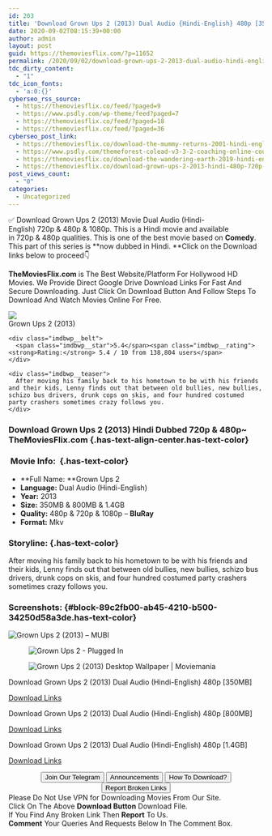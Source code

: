 ```yaml
---
id: 203
title: 'Download Grown Ups 2 (2013) Dual Audio {Hindi-English} 480p [350MB] || 720p [800MB] || 1080p [1.4GB]'
date: 2020-09-02T08:15:39+00:00
author: admin
layout: post
guid: https://themoviesflix.com/?p=11652
permalink: /2020/09/02/download-grown-ups-2-2013-dual-audio-hindi-english-480p-350mb-720p-800mb-1080p-1-4gb-2/
tdc_dirty_content:
  - "1"
tdc_icon_fonts:
  - 'a:0:{}'
cyberseo_rss_source:
  - https://themoviesflix.co/feed/?paged=9
  - https://www.psdly.com/wp-theme/feed?paged=7
  - https://themoviesflix.co/feed/?paged=18
  - https://themoviesflix.co/feed/?paged=36
cyberseo_post_link:
  - https://themoviesflix.co/download-the-mummy-returns-2001-hindi-english-480p-720p-1080p/
  - https://www.psdly.com/themeforest-colead-v3-3-2-coaching-online-courses-wordpress-theme-17097658
  - https://themoviesflix.co/download-the-wandering-earth-2019-hindi-english-480p-720p-1080p/
  - https://themoviesflix.co/download-grown-ups-2-2013-hindi-480p-720p-1080p/
post_views_count:
  - "0"
categories:
  - Uncategorized
---
```

✅ Download Grown Ups 2 (2013)&nbsp;Movie&nbsp;Dual Audio (Hindi-English)&nbsp;720p&nbsp;&&nbsp;480p&nbsp;& 1080p. This is a Hindi movie and available in&nbsp;720p&nbsp;&&nbsp;480p&nbsp;qualities. This is one of the best movie based on&nbsp;**Comedy**. This part of this series is&nbsp;**now dubbed in&nbsp;Hindi.&nbsp;**Click on the Download links below to proceed👇

**TheMoviesFlix.com**&nbsp;is The Best Website/Platform For Hollywood HD Movies. We Provide Direct Google Drive Download Links For Fast And Secure Downloading. Just Click On Download Button And Follow Steps To Download And Watch Movies Online For Free.

<div class="imdbwp imdbwp--movie dark">
  <div class="imdbwp__thumb">
    <a class="imdbwp__link" target="_blank" title="Grown Ups 2" href="https://www.imdb.com/title/tt2191701/" rel="nofollow noopener noreferrer"><img class="imdbwp__img" src="https://m.media-amazon.com/images/M/MV5BNTZkZDhjZTEtZjA5MC00MDU2LTk3NDItNzA2YzQ4Y2Q5NjZhXkEyXkFqcGdeQXVyNTIzOTk5ODM@._V1_SX300.jpg" /></a>
  </div>
  
  <div class="imdbwp__content">
    <div class="imdbwp__header">
      <span class="imdbwp__title">Grown Ups 2</span> (2013)
    </div>
    
    <div class="imdbwp__belt">
      <span class="imdbwp__star">5.4</span><span class="imdbwp__rating"><strong>Rating:</strong> 5.4 / 10 from 138,804 users</span>
    </div>
    
    <div class="imdbwp__teaser">
      After moving his family back to his hometown to be with his friends and their kids, Lenny finds out that between old bullies, new bullies, schizo bus drivers, drunk cops on skis, and four hundred costumed party crashers sometimes crazy follows you.
    </div>
  </div>
</div>

### Download Grown Ups 2 (2013) Hindi Dubbed 720p & 480p~ TheMoviesFlix.com {.has-text-align-center.has-text-color}

### &nbsp;Movie Info:&nbsp; {.has-text-color}

  * **Full Name:&nbsp;**Grown Ups 2
  * **Language:**&nbsp;Dual Audio (Hindi-English)
  * **Year:**&nbsp;2013
  * **Size:**&nbsp;350MB & 800MB & 1.4GB
  * **Quality:**&nbsp;480p & 720p & 1080p –&nbsp;**BluRay**
  * **Format:**&nbsp;Mkv

### Storyline: {.has-text-color}

After moving his family back to his hometown to be with his friends and their kids, Lenny finds out that between old bullies, new bullies, schizo bus drivers, drunk cops on skis, and four hundred costumed party crashers sometimes crazy follows you.

### Screenshots: {#block-89c2fb00-ab45-4210-b500-34250d58a3de.has-text-color}<figure class="wp-block-image">

![Grown Ups 2 (2013) – MUBI](https://assets.mubicdn.net/images/film/107649/image-w856.jpg?1445938811) </figure> <figure class="wp-block-image">![Grown Ups 2 - Plugged In](https://www.pluggedin.com/wp-content/uploads/2019/12/Grown-Ups-2-large-1024x585.jpg)</figure> <figure class="wp-block-image">![Grown Ups 2 (2013) Desktop Wallpaper | Moviemania](https://wallpapers.moviemania.io/desktop/movie/109418/f057ed/grown-ups-2-desktop-wallpaper.jpg?w=2552&h=1442)</figure> 

<p class="has-text-align-center has-text-color has-medium-font-size">
  Download Grown Ups 2 (2013) Dual Audio (Hindi-English) 480p [350MB]
</p>

<span class="mb-center maxbutton-3-center"><span class="maxbutton-3-container mb-container"><a class="maxbutton-3 maxbutton maxbutton-post-button" target="_blank" rel="nofollow noopener noreferrer" href="https://coinquint.com/a9080/"><span class="mb-text">Download Links</span></a></span></span>

<p class="has-text-align-center has-text-color has-medium-font-size">
  Download Grown Ups 2 (2013) Dual Audio (Hindi-English) 480p [800MB]
</p>

<span class="mb-center maxbutton-3-center"><span class="maxbutton-3-container mb-container"><a class="maxbutton-3 maxbutton maxbutton-post-button" target="_blank" rel="nofollow noopener noreferrer" href="https://coinquint.com/a9082/"><span class="mb-text">Download Links</span></a></span></span>

<p class="has-text-align-center has-text-color has-medium-font-size">
  Download Grown Ups 2 (2013) Dual Audio (Hindi-English) 480p [1.4GB]
</p>

<span class="mb-center maxbutton-3-center"><span class="maxbutton-3-container mb-container"><a class="maxbutton-3 maxbutton maxbutton-post-button" target="_blank" rel="nofollow noopener noreferrer" href="https://coinquint.com/a9084/"><span class="mb-text">Download Links</span></a></span></span>

<center>
</center>

<center>
  <a href="https://t.me/themoviesflixcom" target="_blank" data-wpel-link="external" rel="nofollow external noopener noreferrer"><button class="button button5">Join Our Telegram</button></a> <a href="https://themoviesflix.co/download-grown-ups-2-2013-hindi-480p-720p-1080p/#" target="_blank" data-wpel-link="external" rel="nofollow external noopener noreferrer"><button class="button button5">Announcements</button></a> <a href="https://themoviesflix.com/how-to-download/" target="_blank" data-wpel-link="external" rel="nofollow external noopener noreferrer"><button class="button button5">How To Download?</button></a> <a href="https://themoviesflix.co/download-grown-ups-2-2013-hindi-480p-720p-1080p/#" target="_blank" data-wpel-link="external" rel="nofollow external noopener noreferrer"><button class="button button5">Report Broken Links</button></a>
</center>

<div class="alert alert-danger">
  Please Do Not Use VPN for Downloading Movies From Our Site.
</div>

<div class="alert alert-success">
  Click On The Above <strong>Download Button</strong> Download File.
</div>

<div class="alert alert-warning">
  If You Find Any Broken Link Then <strong>Report</strong> To Us.
</div>

<div class="alert alert-info">
  <strong>Comment</strong> Your Queries And Requests Below In The Comment Box.
</div>